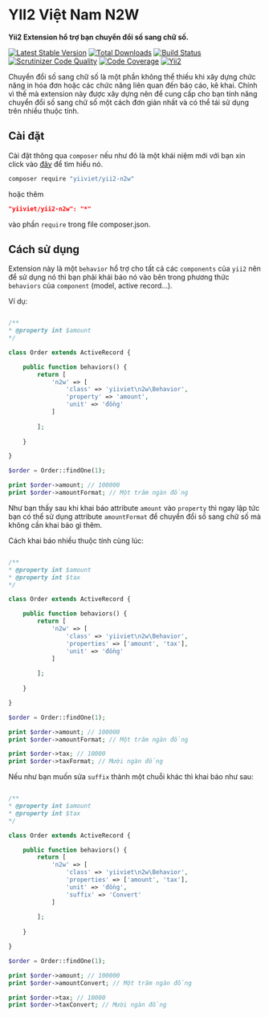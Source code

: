 # YII2 Việt Nam N2W
**Yii2 Extension hổ trợ bạn chuyển đổi số sang chữ số.**

[![Latest Stable Version](https://poser.pugx.org/yiiviet/yii2-n2w/v/stable)](https://packagist.org/packages/yiiviet/yii2-n2w)
[![Total Downloads](https://poser.pugx.org/yiiviet/yii2-n2w/downloads)](https://packagist.org/packages/yiiviet/yii2-n2w)
[![Build Status](https://travis-ci.org/yiiviet/yii2-n2w.svg?branch=master)](https://travis-ci.org/yiiviet/yii2-n2w)
[![Scrutinizer Code Quality](https://scrutinizer-ci.com/g/yiiviet/yii2-n2w/badges/quality-score.png?b=master)](https://scrutinizer-ci.com/g/yiiviet/yii2-n2w/?branch=master)
[![Code Coverage](https://scrutinizer-ci.com/g/yiiviet/yii2-n2w/badges/coverage.png?b=master)](https://scrutinizer-ci.com/g/yiiviet/yii2-n2w/?branch=master)
[![Yii2](https://img.shields.io/badge/Powered_by-Yii_Framework-green.svg?style=flat)](http://www.yiiframework.com/)

Chuyển đổi số sang chữ số là một phần không thể thiếu khi xây dựng 
chức năng in hóa đơn hoặc các chức năng liên quan đến báo cáo, kê khai. Chính 
vì thế mà extension này được xây dựng nên để cung cấp cho bạn tính năng
chuyển đổi số sang chữ số một cách đơn giản nhất và có thể tái sử dụng
trên nhiều thuộc tính.

## Cài đặt

Cài đặt thông qua `composer` nếu như đó là một khái niệm mới với bạn xin click vào 
[đây](http://getcomposer.org/download/) để tìm hiểu nó.

```sh
composer require "yiiviet/yii2-n2w"
```

hoặc thêm

```json
"yiiviet/yii2-n2w": "*"
```

vào phần `require` trong file composer.json.

## Cách sử dụng

Extension này là một `behavior` hổ trợ cho tất cả các `components` của `yii2`
nên để sử dụng nó thì bạn phải khái báo nó vào bên trong phương thức
`behaviors` của `component` (model, active record...).

Ví dụ:

```php

/**
* @property int $amount
*/

class Order extends ActiveRecord {

    public function behaviors() {
        return [
            'n2w' => [
                'class' => 'yiiviet\n2w\Behavior',
                'property' => 'amount',
                'unit' => 'đồng'
            ]
        
        ];
    
    }

}

$order = Order::findOne(1);

print $order->amount; // 100000
print $order->amountFormat; // Một trăm ngàn đồng

```

Như bạn thấy sau khi khai báo attribute `amount` vào `property` thì ngay
lập tức bạn có thể sử dụng attribute `amountFormat` để chuyển đổi số
sang chữ số mà không cần khai báo gì thêm.


Cách khai báo nhiều thuộc tính cùng lúc:

```php

/**
* @property int $amount
* @property int $tax
*/

class Order extends ActiveRecord {

    public function behaviors() {
        return [
            'n2w' => [
                'class' => 'yiiviet\n2w\Behavior',
                'properties' => ['amount', 'tax'],
                'unit' => 'đồng'
            ]
        
        ];
    
    }

}

$order = Order::findOne(1);

print $order->amount; // 100000
print $order->amountFormat; // Một trăm ngàn đồng

print $order->tax; // 10000
print $order->taxFormat; // Mười ngàn đồng

```

Nếu như bạn muốn sửa `suffix` thành một chuỗi khác thì khai báo như sau:

```php

/**
* @property int $amount
* @property int $tax
*/

class Order extends ActiveRecord {

    public function behaviors() {
        return [
            'n2w' => [
                'class' => 'yiiviet\n2w\Behavior',
                'properties' => ['amount', 'tax'],
                'unit' => 'đồng',
                'suffix' => 'Convert'
            ]
        
        ];
    
    }

}

$order = Order::findOne(1);

print $order->amount; // 100000
print $order->amountConvert; // Một trăm ngàn đồng

print $order->tax; // 10000
print $order->taxConvert; // Mười ngàn đồng

```

